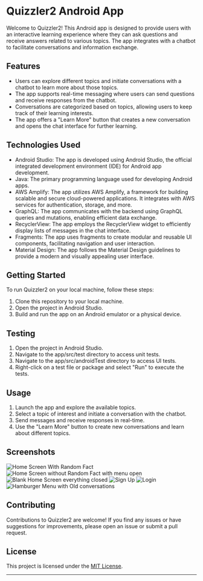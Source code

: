# Quizzler2 Android App

Welcome to Quizzler2! This Android app is designed to provide users with an interactive learning experience where they can ask questions and receive answers related to various topics. The app integrates with a chatbot to facilitate conversations and information exchange.

## Features

- Users can explore different topics and initiate conversations with a chatbot to learn more about those topics.
- The app supports real-time messaging where users can send questions and receive responses from the chatbot.
- Conversations are categorized based on topics, allowing users to keep track of their learning interests.
- The app offers a "Learn More" button that creates a new conversation and opens the chat interface for further learning.

## Technologies Used

- Android Studio: The app is developed using Android Studio, the official integrated development environment (IDE) for Android app development.
- Java: The primary programming language used for developing Android apps.
- AWS Amplify: The app utilizes AWS Amplify, a framework for building scalable and secure cloud-powered applications. It integrates with AWS services for authentication, storage, and more.
- GraphQL: The app communicates with the backend using GraphQL queries and mutations, enabling efficient data exchange.
- RecyclerView: The app employs the RecyclerView widget to efficiently display lists of messages in the chat interface.
- Fragments: The app uses fragments to create modular and reusable UI components, facilitating navigation and user interaction.
- Material Design: The app follows the Material Design guidelines to provide a modern and visually appealing user interface.

## Getting Started

To run Quizzler2 on your local machine, follow these steps:

1. Clone this repository to your local machine.
2. Open the project in Android Studio.
3. Build and run the app on an Android emulator or a physical device.

## Testing 

1. Open the project in Android Studio.
2. Navigate to the app/src/test directory to access unit tests.
3. Navigate to the app/src/androidTest directory to access UI tests.
4. Right-click on a test file or package and select "Run" to execute the tests.

## Usage

1. Launch the app and explore the available topics.
2. Select a topic of interest and initiate a conversation with the chatbot.
3. Send messages and receive responses in real-time.
4. Use the "Learn More" button to create new conversations and learn about different topics.

## Screenshots
![Home Screen With Random Fact](../app/src/photos/Screenshot_20230823153834.png)
![Home Screen without Random Fact with menu open](../app/src/photos/Screenshot20230823153826.png)
![Blank Home Screen everything closed](../app/src/photos/Screenshot20230823153822.png)
![Sign Up](../app/src/photos/Screenshot_20230823_153750.png)
![Login](../app/src/photos/Screenshot_20230823_153717.png)
![Hamburger Menu with Old conversations](../app/src/photos/Screenshot20230823154246.png)
## Contributing

Contributions to Quizzler2 are welcome! If you find any issues or have suggestions for improvements, please open an issue or submit a pull request.

## License

This project is licensed under the [MIT License](LICENSE).

---

